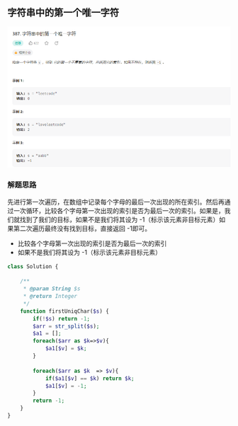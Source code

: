 ## 字符串中的第一个唯一字符

![img.png](../images/9.png)

### 解题思路

先进行第一次遍历，在数组中记录每个字母的最后一次出现的所在索引。然后再通过一次循环，比较各个字母第一次出现的索引是否为最后一次的索引。如果是，我们就找到了我们的目标，如果不是我们将其设为
-1（标示该元素非目标元素）如果第二次遍历最终没有找到目标，直接返回 -1即可。

* 比较各个字母第一次出现的索引是否为最后一次的索引
* 如果不是我们将其设为 -1（标示该元素非目标元素）

```php 
class Solution {

    /**
     * @param String $s
     * @return Integer
     */
    function firstUniqChar($s) {
        if(!$s) return -1;
        $arr = str_split($s);
        $a1 = [];
        foreach($arr as $k=>$v){
            $a1[$v] = $k;
        }

        foreach($arr as $k  => $v){
            if($a1[$v] == $k) return $k;
            $a1[$v] = -1;
        }
        return -1;
    }
}
```
